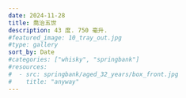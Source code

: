 ```yaml
---
date: 2024-11-28
title: 喬治五世
description: 43 度. 750 毫升.
#featured_image: 10_tray_out.jpg
#type: gallery
sort_by: Date
#categories: ["whisky", "springbank"]
#resources:
#  - src: springbank/aged_32_years/box_front.jpg
#    title: "anyway"
---
```

